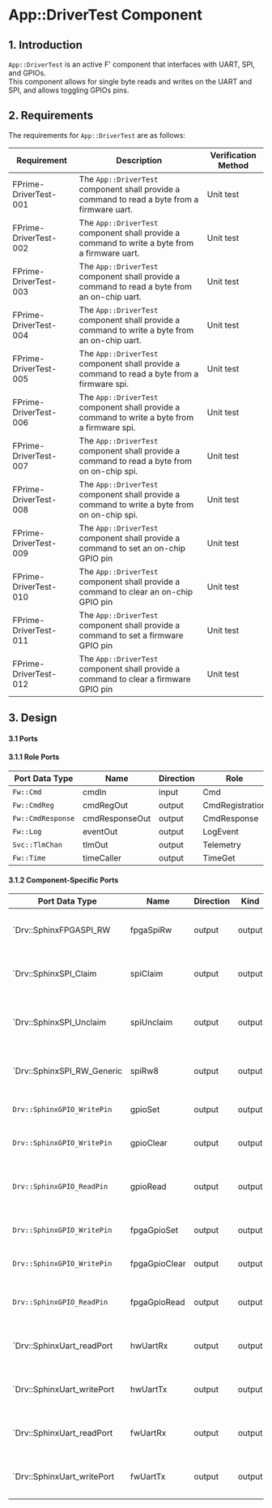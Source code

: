 App::DriverTest Component
===

## 1. Introduction

`App::DriverTest` is an active F' component that interfaces with UART, SPI, and GPIOs.  
This component allows for single byte reads and writes on the UART and SPI, and allows
toggling GPIOs pins.

## 2. Requirements

The requirements for `App::DriverTest` are as follows:

| Requirement           | Description                                                                                         | Verification Method |
| -----------           | -----------                                                                                         | -------------------
| FPrime-DriverTest-001 | The `App::DriverTest` component shall provide a command to read a byte from a firmware uart.        | Unit test           |
| FPrime-DriverTest-002 | The `App::DriverTest` component shall provide a command to write a byte from a firmware uart.       | Unit test           |
| FPrime-DriverTest-003 | The `App::DriverTest` component shall provide a command to read a byte from an on-chip uart.        | Unit test           |
| FPrime-DriverTest-004 | The `App::DriverTest` component shall provide a command to write a byte from an on-chip uart.       | Unit test           |
| FPrime-DriverTest-005 | The `App::DriverTest` component shall provide a command to read a byte from a firmware spi.         | Unit test           |
| FPrime-DriverTest-006 | The `App::DriverTest` component shall provide a command to write a byte from a firmware spi.        | Unit test           |
| FPrime-DriverTest-007 | The `App::DriverTest` component shall provide a command to read a byte from on on-chip spi.         | Unit test           |
| FPrime-DriverTest-008 | The `App::DriverTest` component shall provide a command to write a byte from on on-chip spi.        | Unit test           |
| FPrime-DriverTest-009 | The `App::DriverTest` component shall provide a command to set an on-chip GPIO pin                  | Unit test           |
| FPrime-DriverTest-010 | The `App::DriverTest` component shall provide a command to clear an on-chip GPIO pin                | Unit test           |
| FPrime-DriverTest-011 | The `App::DriverTest` component shall provide a command to set a firmware GPIO pin                  | Unit test           |
| FPrime-DriverTest-012 | The `App::DriverTest` component shall provide a command to clear a firmware GPIO pin                | Unit test           |

## 3. Design

#### 3.1 Ports

#### 3.1.1 Role Ports

| Port Data Type    | Name           | Direction | Role            |
|-------------------|----------------|-----------|-----------------|
| `Fw::Cmd`         | cmdIn          | input     | Cmd             |
| `Fw::CmdReg`      | cmdRegOut      | output    | CmdRegistration |
| `Fw::CmdResponse` | cmdResponseOut | output    | CmdResponse     |
| `Fw::Log`         | eventOut       | output    | LogEvent        |
| `Svc::TlmChan`    | tlmOut         | output    | Telemetry       |
| `Fw::Time    `    | timeCaller     | output    | TimeGet         |

#### 3.1.2 Component-Specific Ports

| Port Data Type             | Name               | Direction | Kind          | Usage                                      |
|----------------------------|--------------------|-----------|---------------|--------------------------------------------|
| `Drv::SphinxFPGASPI_RW     | fpgaSpiRw          | output    | output        | Send out a read/write spi call.            |
| `Drv::SphinxSPI_Claim      | spiClaim           | output    | output        | Claim the on-chip spi device driver.       |
| `Drv::SphinxSPI_Unclaim    | spiUnclaim         | output    | output        | Unclaim the on-chip spi device driver.     |
| `Drv::SphinxSPI_RW_Generic | spiRw8             | output    | output        | Send out a read/write spi call.            |
| `Drv::SphinxGPIO_WritePin` | gpioSet            | output    | output        | Set an on-chip GPIO pin                    |
| `Drv::SphinxGPIO_WritePin` | gpioClear          | output    | output        | Clear an on-chip GPIO pin                  |
| `Drv::SphinxGPIO_ReadPin`  | gpioRead           | output    | output        | Read the state of an on-chip GPIO pin      |
| `Drv::SphinxGPIO_WritePin` | fpgaGpioSet        | output    | output        | Set an FPGA GPIO pin                       |
| `Drv::SphinxGPIO_WritePin` | fpgaGpioClear      | output    | output        | Clear an FPGA GPIO pin                     |
| `Drv::SphinxGPIO_ReadPin`  | fpgaGpioRead       | output    | output        | Read the state of an FPGA GPIO pin         |
| `Drv::SphinxUart_readPort  | hwUartRx           | output    | output        | Read bytes from the uart                   |
| `Drv::SphinxUart_writePort | hwUartTx           | output    | output        | Write bytes from the uart                  |
| `Drv::SphinxUart_readPort  | fwUartRx           | output    | output        | Read bytes from the uart                   |
| `Drv::SphinxUart_writePort | fwUartTx           | output    | output        | Write bytes from the uart                  |
